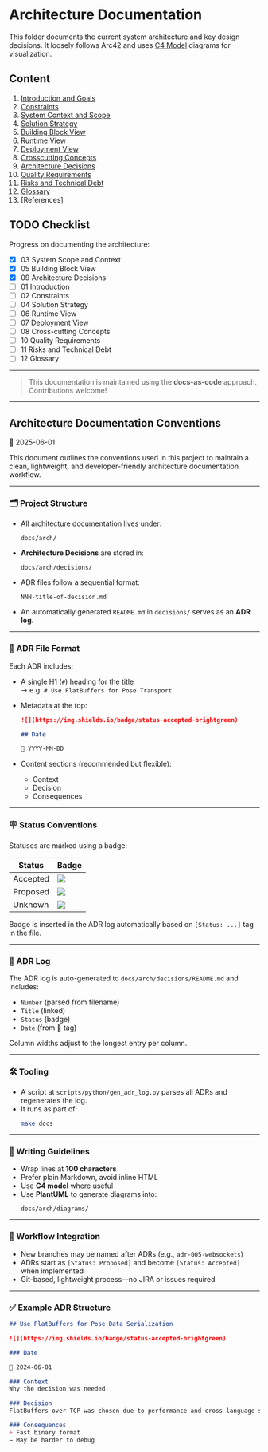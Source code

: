# Architecture Documentation

This folder documents the current system architecture and key design decisions.
It loosely follows Arc42 and uses [C4 Model](https://c4model.com/) diagrams for visualization.

## Content

1. [Introduction and Goals](01-introduction.md)
1. [Constraints](02-constraints.md)
1. [System Context and Scope](03-system-context-and-scope.md)
1. [Solution Strategy](04-solution-strategy.md)
1. [Building Block View](05-building-block-view.md)
1. [Runtime View](06-runtime-view.md)
1. [Deployment View](07-deployment-view.md)
1. [Crosscutting Concepts](08-crosscutting-concepts.md)
1. [Architecture Decisions](09-architecture-decisions.md)
1. [Quality Requirements](10-quality-requirements.md)
1. [Risks and Technical Debt](11-risks-and-technical-debt.md)
1. [Glossary](12-glossary.md)
1. [References]

## TODO Checklist

Progress on documenting the architecture:

- [x] 03 System Scope and Context
- [x] 05 Building Block View
- [x] 09 Architecture Decisions
- [ ] 01 Introduction
- [ ] 02 Constraints
- [ ] 04 Solution Strategy
- [ ] 06 Runtime View
- [ ] 07 Deployment View
- [ ] 08 Cross-cutting Concepts
- [ ] 10 Quality Requirements
- [ ] 11 Risks and Technical Debt
- [ ] 12 Glossary

---

> This documentation is maintained using the **docs-as-code** approach. Contributions welcome!

---

## Architecture Documentation Conventions

📅 2025-06-01

This document outlines the conventions used in this project to maintain a clean, lightweight, and
developer-friendly architecture documentation workflow.

---

### 🗂️ Project Structure

- All architecture documentation lives under:
  ```
  docs/arch/
  ```

- **Architecture Decisions** are stored in:
  ```
  docs/arch/decisions/
  ```

- ADR files follow a sequential format:
  ```
  NNN-title-of-decision.md
  ```

- An automatically generated `README.md` in `decisions/` serves as an **ADR log**.

---

### 📄 ADR File Format

Each ADR includes:

- A single H1 (`#`) heading for the title  
  → e.g. `# Use FlatBuffers for Pose Transport`

- Metadata at the top:
  ```markdown
  ![](https://img.shields.io/badge/status-accepted-brightgreen)

  ## Date

  📅 YYYY-MM-DD

  ```

- Content sections (recommended but flexible):
  - Context
  - Decision
  - Consequences

---

### 🪧 Status Conventions

Statuses are marked using a badge:

| Status   | Badge                                                                 |
|----------|-----------------------------------------------------------------------|
| Accepted | ![](https://img.shields.io/badge/status-accepted-brightgreen)         |
| Proposed | ![](https://img.shields.io/badge/status-proposed-yellow)              |
| Unknown  | ![](https://img.shields.io/badge/status-unknown-lightgrey)            |

Badge is inserted in the ADR log automatically based on `[Status: ...]` tag in the file.

---

### 🧾 ADR Log

The ADR log is auto-generated to `docs/arch/decisions/README.md` and includes:

- `Number` (parsed from filename)
- `Title` (linked)
- `Status` (badge)
- `Date` (from 📅 tag)

Column widths adjust to the longest entry per column.

---

### 🛠️ Tooling

- A script at `scripts/python/gen_adr_log.py` parses all ADRs and regenerates the log.
- It runs as part of:
  ```bash
  make docs
  ```

---

### 📖 Writing Guidelines

- Wrap lines at **100 characters**
- Prefer plain Markdown, avoid inline HTML
- Use **C4 model** where useful
- Use **PlantUML** to generate diagrams into:
  ```
  docs/arch/diagrams/
  ```

---

### 🧠 Workflow Integration

- New branches may be named after ADRs (e.g., `adr-005-websockets`)
- ADRs start as `[Status: Proposed]` and become `[Status: Accepted]` when implemented
- Git-based, lightweight process—no JIRA or issues required

---

### ✅ Example ADR Structure

```markdown
## Use FlatBuffers for Pose Data Serialization

![](https://img.shields.io/badge/status-accepted-brightgreen)

### Date

📅 2024-06-01  

### Context
Why the decision was needed.

### Decision
FlatBuffers over TCP was chosen due to performance and cross-language support.

### Consequences
+ Fast binary format
− May be harder to debug
```

